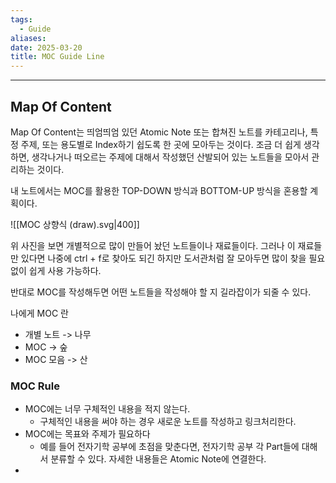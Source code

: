 ```yaml
---
tags:
  - Guide
aliases: 
date: 2025-03-20
title: MOC Guide Line
---
```


---


## Map Of Content

Map Of Content는 띄엄띄엄 있던 Atomic Note 또는 합쳐진 노트를 카테고리나, 특정 주제, 또는 용도별로 Index하기 쉽도록 한 곳에 모아두는 것이다. 조금 더 쉽게 생각하면,  생각나거나 떠오르는 주제에 대해서 작성했던 산발되어 있는 노트들을 모아서 관리하는 것이다.

내 노트에서는 MOC를 활용한 TOP-DOWN 방식과 BOTTOM-UP 방식을 혼용할 계획이다.

![[MOC 상향식 (draw).svg|400]]

위 사진을 보면 개별적으로 많이 만들어 놨던 노트들이나 재료들이다. 그러나 이 재료들만 있다면 나중에 ctrl + f로 찾아도 되긴 하지만 도서관처럼 잘 모아두면 많이 찾을 필요 없이 쉽게 사용 가능하다.

반대로 MOC를 작성해두면 어떤 노트들을 작성해야 할 지 길라잡이가 되줄 수 있다.

나에게 MOC 란
- 개별 노트 -> 나무
- MOC -> 숲
- MOC 모음 -> 산


### MOC Rule

- MOC에는 너무 구체적인 내용을 적지 않는다. 
	- 구체적인 내용을 써야 하는 경우 새로운 노트를 작성하고 링크처리한다.
- MOC에는 목표와 주제가 필요하다
	- 예를 들어 전자기학 공부에 초점을 맞춘다면, 전자기학 공부 각 Part들에 대해서 분류할 수 있다. 자세한 내용들은 Atomic Note에 연결한다.
- 